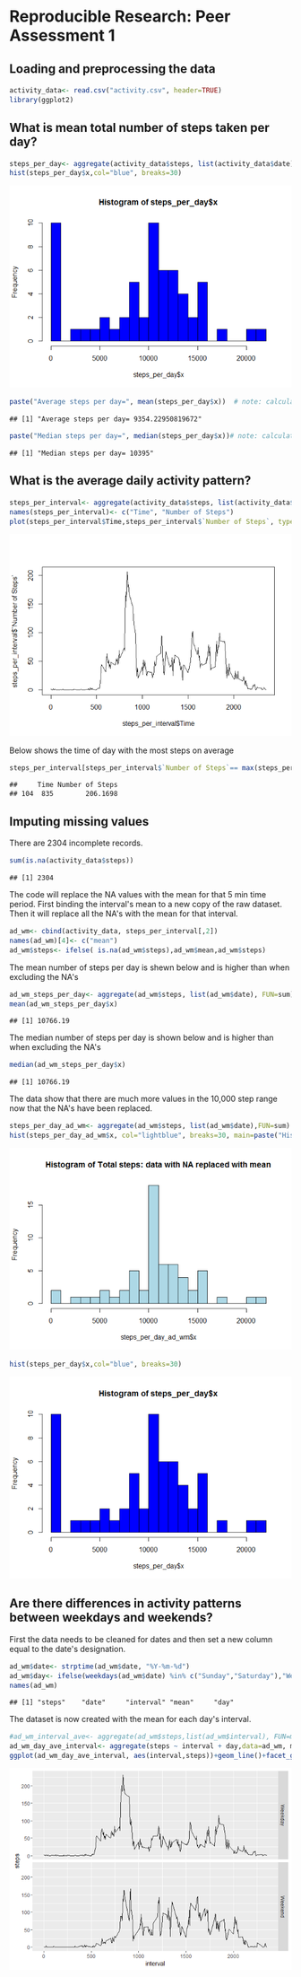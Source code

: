 # Reproducible Research: Peer Assessment 1


## Loading and preprocessing the data


```r
activity_data<- read.csv("activity.csv", header=TRUE)
library(ggplot2)
```

## What is mean total number of steps taken per day?


```r
steps_per_day<- aggregate(activity_data$steps, list(activity_data$date),FUN=sum, na.rm=TRUE)
hist(steps_per_day$x,col="blue", breaks=30)
```

![](PA1_template_files/figure-html/unnamed-chunk-2-1.png)

```r
paste("Average steps per day=", mean(steps_per_day$x))  # note: calculated without NA
```

```
## [1] "Average steps per day= 9354.22950819672"
```

```r
paste("Median steps per day=", median(steps_per_day$x))# note: calculated without NA
```

```
## [1] "Median steps per day= 10395"
```


## What is the average daily activity pattern?

```r
steps_per_interval<- aggregate(activity_data$steps, list(activity_data$interval),FUN=mean, na.rm=TRUE)
names(steps_per_interval)<- c("Time", "Number of Steps")
plot(steps_per_interval$Time,steps_per_interval$`Number of Steps`, type = "l")
```

![](PA1_template_files/figure-html/unnamed-chunk-3-1.png)


Below shows the time of day with the most steps on average

```r
steps_per_interval[steps_per_interval$`Number of Steps`== max(steps_per_interval$`Number of Steps`),1:2]
```

```
##     Time Number of Steps
## 104  835        206.1698
```

## Imputing missing values
There are 2304 incomplete records.
 

```r
sum(is.na(activity_data$steps))
```

```
## [1] 2304
```

The code will replace the NA values with the mean for that 5 min time period.  First binding the interval's mean to a new copy of the raw dataset.  Then it will replace all the NA's with the mean for that interval.


```r
ad_wm<- cbind(activity_data, steps_per_interval[,2])
names(ad_wm)[4]<- c("mean")
ad_wm$steps<- ifelse( is.na(ad_wm$steps),ad_wm$mean,ad_wm$steps)
```
The mean number of steps per day is shewn below and is higher than when excluding the NA's


```r
ad_wm_steps_per_day<- aggregate(ad_wm$steps, list(ad_wm$date), FUN=sum)
mean(ad_wm_steps_per_day$x)
```

```
## [1] 10766.19
```
The median number of steps per day is shown below and is higher than when excluding the NA's

```r
median(ad_wm_steps_per_day$x)
```

```
## [1] 10766.19
```

The data show that there are much more values in the 10,000 step range now that the NA's have been replaced.

```r
steps_per_day_ad_wm<- aggregate(ad_wm$steps, list(ad_wm$date),FUN=sum)
hist(steps_per_day_ad_wm$x, col="lightblue", breaks=30, main=paste("Histogram of Total steps: data with NA replaced with mean"))
```

![](PA1_template_files/figure-html/unnamed-chunk-9-1.png)

```r
hist(steps_per_day$x,col="blue", breaks=30)
```

![](PA1_template_files/figure-html/unnamed-chunk-9-2.png)


## Are there differences in activity patterns between weekdays and weekends?
First the data needs to be cleaned for dates and then set a new column equal to the date's designation.

```r
ad_wm$date<- strptime(ad_wm$date, "%Y-%m-%d")
ad_wm$day<- ifelse(weekdays(ad_wm$date) %in% c("Sunday","Saturday"),"Weekend","Weekday")
names(ad_wm)
```

```
## [1] "steps"    "date"     "interval" "mean"     "day"
```

The dataset is now created with the mean for each day's interval.

```r
#ad_wm_interval_ave<- aggregate(ad_wm$steps,list(ad_wm$interval), FUN=mean)
ad_wm_day_ave_interval<- aggregate(steps ~ interval + day,data=ad_wm, mean)
ggplot(ad_wm_day_ave_interval, aes(interval,steps))+geom_line()+facet_grid((day~.))
```

![](PA1_template_files/figure-html/unnamed-chunk-11-1.png)



